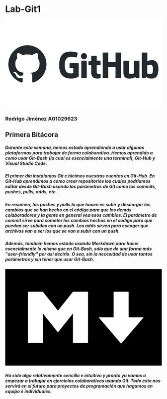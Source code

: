 #  Lab-Git1
![Github logo](/Images/github-logo-vector.png)

### Rodrigo Jiménez A01029623
## Primera Bitácora  

##### Durante esta semana, hemos estado aprendiendo a usar algunas plataformas para trabajar de forma colaborativa. Hemos aprendido a como usar Git-Bash (la cual es esencialmente una terminal), Git-Hub y Visual Studio Code. 

##### El primer día instalamos Git e hicimos nuestras cuentas en Git-Hub. En Git-Hub aprendimos a como crear repositorios los cuales podríamos editar desde Git-Bash usando los parámetros de Git como los commits, pushes, pulls, adds, etc. 

##### En resumen, los pushes y pulls lo que hacen es subir y descargar los cambios que se han hecho en el código para que los demás colaboradores y la gente en general vea esos cambios. El parámetro de commit sirve para cometer los cambios hechos en el código para que puedan ser subidos con un push. Los adds sirven para escoger que archivos van a ser los que se van a subir con un push.

##### Además, también hemos estado usando Markdown para hacer esencialmente lo mismo que en Git-Bash, sólo que de una forma más "user-friendly" por así decirlo. O sea, sin la necesidad de usar tantos parámetros y sin tener que usar Git-Bash.
![Markdown logo](/Images/markdown_inte-1024x630.png)

##### Ha sido algo relativamente sencillo e intuitivo y pronto ya vamos a empezar a trabajar en ejercicios colaborativos usando Git. Todo esto nos servirá en el futuro para proyectos de programación que hagamos en equipo e individuales.